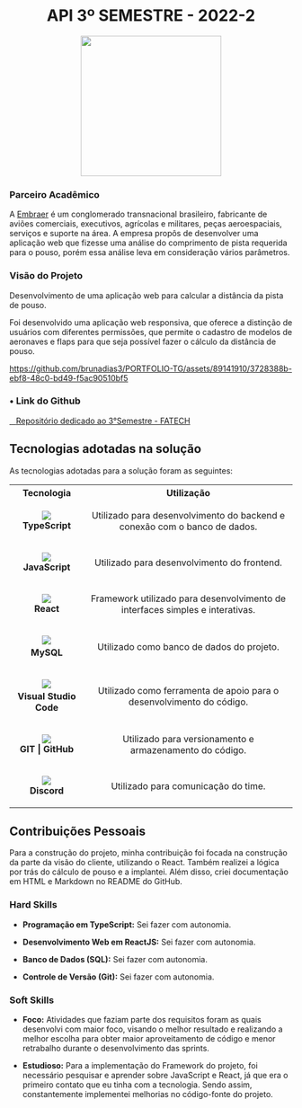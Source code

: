 <h1 align="center">API 3º SEMESTRE - 2022-2</h1>
<p align="center"><img src="https://avatars.githubusercontent.com/u/88987612?v=4" height="250" width="250"></p>

### Parceiro Acadêmico

A [Embraer](https://embraer.com/br/pt) é um conglomerado transnacional brasileiro, fabricante de aviões comerciais, executivos, agrícolas e militares, peças aeroespaciais, serviços e suporte na área. A empresa propôs de desenvolver uma aplicação web que fizesse uma análise do comprimento de pista requerida para o pouso, porém essa análise leva em consideração vários parâmetros.

### Visão do Projeto

Desenvolvimento de uma aplicação web para calcular a distância da pista de pouso.

Foi desenvolvido uma aplicação web responsiva, que oferece a distinção de usuários com diferentes permissões, que permite o cadastro de modelos de aeronaves e flaps para que seja possível fazer o cálculo da distância de pouso.

https://github.com/brunadias3/PORTFOLIO-TG/assets/89141910/3728388b-ebf8-48c0-bd49-f5ac90510bf5

### • Link do Github

<a href="https://github.com/Grupo-4-Fatech/API-3Semestre" target="_blank"><span>&nbsp;&nbsp;&nbsp;</span><span>Repositório dedicado ao 3°Semestre - FATECH</span></a>

## Tecnologias adotadas na solução

As tecnologias adotadas para a solução foram as seguintes:

<table>
    <tr>
        <th>Tecnologia</th>
        <th>Utilização</th>
    </tr>
    <tr>
        <td style="text-align:center">
        <p align="center">
            <img src="https://skillicons.dev/icons?i=ts"> <br>
            <strong>TypeScript</strong>
        </p>
        </td>
        <td style="text-align:center">
            Utilizado para desenvolvimento do backend e conexão com o banco de dados.
        </td>
    </tr>
    <tr>
        <td style="text-align:center">
        <p align="center">
            <img src="https://skillicons.dev/icons?i=js"> <br>
            <strong>JavaScript</strong>
        </p>
        </td>
        <td style="text-align:center">
            Utilizado para desenvolvimento do frontend.
        </td>
    </tr>
    <tr>
        <td style="text-align:center">
        <p align="center">
            <img src="https://skillicons.dev/icons?i=react"> <br>
            <strong>React</strong>
        </p>
        </td>
        <td style="text-align:center">
            Framework utilizado para desenvolvimento de interfaces simples e interativas.
        </td>
    </tr>
    <tr>
        <td style="text-align:center">
        <p align="center">
            <img src="https://skillicons.dev/icons?i=mysql"><strong><br>MySQL
        </p>
        </td>
        <td style="text-align:center">
            Utilizado como banco de dados do projeto.
        </td>
    </tr>
    <tr>
        <td style="text-align:center">
        <p align="center">
            <img src="https://skillicons.dev/icons?i=vscode">
            <strong><br>Visual Studio Code</strong>
        </p>
        </td>
        <td style="text-align:center">
            Utilizado como ferramenta de apoio para o desenvolvimento do código.
        </td>
    </tr>
    <tr>
        <td style="text-align:center">
            <p align="center">
                <img src="https://skillicons.dev/icons?i=git,github"> <br>
                <strong>GIT | GitHub </strong>
            </p>
        </td>
        <td style="text-align:center">
            Utilizado para versionamento e armazenamento do código.
        </td>
    </tr>
    <tr>
        <td style="text-align:center">
        <p align="center">
            <img src="https://skillicons.dev/icons?i=discord"> <br>
            <strong>Discord</strong>
        </p>
        </td>
        <td style="text-align:center">
            Utilizado para comunicação do time.
        </td>
    </tr>
</table>

## Contribuições Pessoais

Para a construção do projeto, minha contribuição foi focada na construção da parte da visão do cliente, utilizando o React. Também realizei a lógica por trás do cálculo de pouso e a implantei. Além disso, criei documentação em HTML e Markdown no README do GitHub.

### Hard Skills

- **Programação em TypeScript:** Sei fazer com autonomia.

- **Desenvolvimento Web em ReactJS:** Sei fazer com autonomia.

- **Banco de Dados (SQL):** Sei fazer com autonomia.

- **Controle de Versão (Git):** Sei fazer com autonomia.

### Soft Skills

- **Foco:** Atividades que faziam parte dos requisitos foram as quais desenvolvi com maior foco, visando o melhor resultado e realizando a melhor escolha para obter maior aproveitamento de código e menor retrabalho durante o desenvolvimento das sprints.

- **Estudioso:** Para a implementação do Framework do projeto, foi necessário pesquisar e aprender sobre JavaScript e React, já que era o primeiro contato que eu tinha com a tecnologia. Sendo assim, constantemente implementei melhorias no código-fonte do projeto.